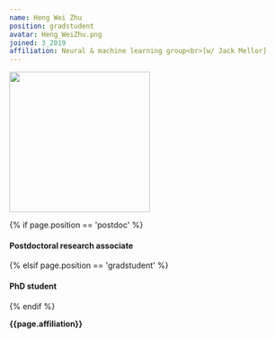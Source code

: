 ```yaml
---
name: Heng Wei Zhu
position: gradstudent
avatar: Heng_WeiZhu.png
joined: 3_2019
affiliation: Neural & machine learning group<br>[w/ Jack Mellor]
---
```


<img width="250" src="{{site.baseurl}}/images/people/{{page.avatar}}" data-action="zoom">

 {% if page.position == 'postdoc' %}
<h4>Postdoctoral research associate</h4>
 {% elsif page.position == 'gradstudent' %}
<h4>PhD student</h4>
 {% endif %}

<b>{{page.affiliation}}</b>